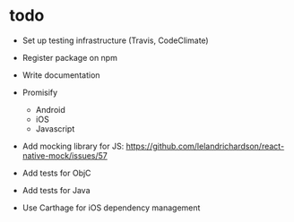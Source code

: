 # todo

- Set up testing infrastructure (Travis, CodeClimate)
- Register package on npm

- Write documentation

- Promisify
    - Android
    - iOS
    - Javascript

- Add mocking library for JS: https://github.com/lelandrichardson/react-native-mock/issues/57
- Add tests for ObjC
- Add tests for Java

- Use Carthage for iOS dependency management
